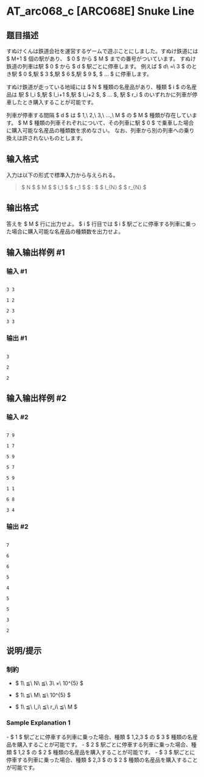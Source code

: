 # AT_arc068_c [ARC068E] Snuke Line

## 题目描述

[problemUrl]: https://atcoder.jp/contests/arc068/tasks/arc068_c

すぬけくんは鉄道会社を運営するゲームで遊ぶことにしました。すぬけ鉄道には $ M+1 $ 個の駅があり、 $ 0 $ から $ M $ までの番号がついています。 すぬけ鉄道の列車は駅 $ 0 $ から $ d $ 駅ごとに停車します。 例えば $ d\ =\ 3 $ のとき駅 $ 0 $,駅 $ 3 $,駅 $ 6 $,駅 $ 9 $, $ ... $ に停車します。

すぬけ鉄道が走っている地域には $ N $ 種類の名産品があり、種類 $ i $ の名産品は 駅 $ l_i $,駅 $ l_i+1 $,駅 $ l_i+2 $, $ ... $, 駅 $ r_i $ のいずれかに列車が停車したとき購入することが可能です。

列車が停車する間隔 $ d $ は $ 1,\ 2,\ 3,\ ...,\ M $ の $ M $ 種類が存在しています。 $ M $ 種類の列車それぞれについて、その列車に駅 $ 0 $ で乗車した場合に購入可能な名産品の種類数を求めなさい。 なお、列車から別の列車への乗り換えは許されないものとします。

## 输入格式

入力は以下の形式で標準入力から与えられる。

> $ N $ $ M $ $ l_1 $ $ r_1 $ $ : $ $ l_{N} $ $ r_{N} $

## 输出格式

答えを $ M $ 行に出力せよ。 $ i $ 行目では $ i $ 駅ごとに停車する列車に乗った場合に購入可能な名産品の種類数を出力せよ。

## 输入输出样例 #1

### 输入 #1

```
3 3
1 2
2 3
3 3
```

### 输出 #1

```
3
2
2
```

## 输入输出样例 #2

### 输入 #2

```
7 9
1 7
5 9
5 7
5 9
1 1
6 8
3 4
```

### 输出 #2

```
7
6
6
5
4
5
5
3
2
```

## 说明/提示

### 制約

- $ 1\ ≦\ N\ ≦\ 3\ ×\ 10^{5} $
- $ 1\ ≦\ M\ ≦\ 10^{5} $
- $ 1\ ≦\ l_i\ ≦\ r_i\ ≦\ M $

### Sample Explanation 1

\- $ 1 $ 駅ごとに停車する列車に乗った場合、種類 $ 1,2,3 $ の $ 3 $ 種類の名産品を購入することが可能です。 - $ 2 $ 駅ごとに停車する列車に乗った場合、種類 $ 1,2 $ の $ 2 $ 種類の名産品を購入することが可能です。 - $ 3 $ 駅ごとに停車する列車に乗った場合、種類 $ 2,3 $ の $ 2 $ 種類の名産品を購入することが可能です。